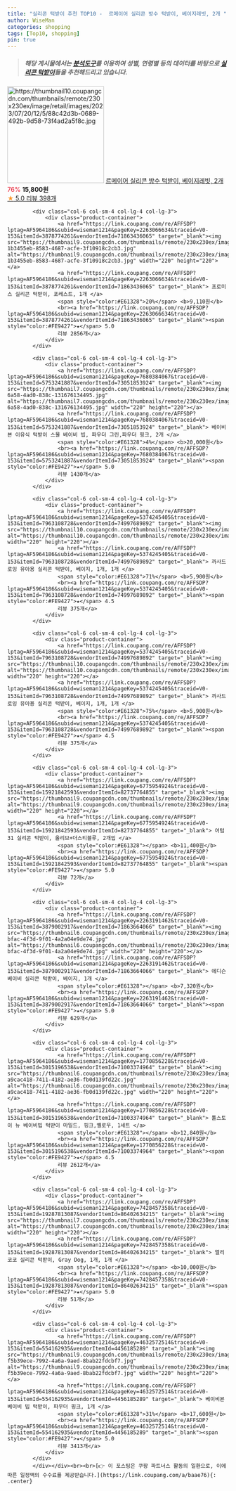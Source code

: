 ```yaml
---
title: "실리콘 턱받이 추천 TOP10 -  르메이어 실리콘 방수 턱받이, 베이지레빗, 2개 "
author: WiseMan
categories: shopping
tags: [Top10, shopping]
pin: true
---
```


> ##### 해당 게시물에서는 [**분석도구**](https://itemscout.io/)를 이용하여 **성별**, **연령별** 등의 데이터를 바탕으로 [**실리콘 턱받이**](https://link.coupang.com/a/baae76)들을 추천해드리고 있습니다.
<div class="container"><div class="row">
            <div class="col-6 col-sm-4 col-lg-4 col-lg-3">
                <div class="product-container">
                    <a href="https://link.coupang.com/re/AFFSDP?lptag=AF5964186&subid=wiseman1214&pageKey=7297144537&traceid=V0-153&itemId=18216614220&vendorItemId=86636212916" target="_blank"><img src="https://thumbnail10.coupangcdn.com/thumbnails/remote/230x230ex/image/retail/images/2023/07/20/12/5/88c42d3b-0689-492b-9d58-73f4ad2a5f8c.jpg" alt="https://thumbnail10.coupangcdn.com/thumbnails/remote/230x230ex/image/retail/images/2023/07/20/12/5/88c42d3b-0689-492b-9d58-73f4ad2a5f8c.jpg" width="220" height="220"></a>
                    <a href="https://link.coupang.com/re/AFFSDP?lptag=AF5964186&subid=wiseman1214&pageKey=7297144537&traceid=V0-153&itemId=18216614220&vendorItemId=86636212916" target="_blank"> 르메이어 실리콘 방수 턱받이, 베이지레빗, 2개 </a>
                    <span style="color:#E61328">76%</span> <b>15,800원</b>
                    <br><a href="https://link.coupang.com/re/AFFSDP?lptag=AF5964186&subid=wiseman1214&pageKey=7297144537&traceid=V0-153&itemId=18216614220&vendorItemId=86636212916" target="_blank"><span style="color:#FE9427">★</span> 5.0
                    리뷰 398개</a>
                </div>
            </div>
            
            <div class="col-6 col-sm-4 col-lg-4 col-lg-3">
                <div class="product-container">
                    <a href="https://link.coupang.com/re/AFFSDP?lptag=AF5964186&subid=wiseman1214&pageKey=2263066634&traceid=V0-153&itemId=3878774261&vendorItemId=71863436065" target="_blank"><img src="https://thumbnail9.coupangcdn.com/thumbnails/remote/230x230ex/image/retail/images/4424156453442048-1b3455eb-8583-4687-acfe-3f10918c2cb3.jpg" alt="https://thumbnail9.coupangcdn.com/thumbnails/remote/230x230ex/image/retail/images/4424156453442048-1b3455eb-8583-4687-acfe-3f10918c2cb3.jpg" width="220" height="220"></a>
                    <a href="https://link.coupang.com/re/AFFSDP?lptag=AF5964186&subid=wiseman1214&pageKey=2263066634&traceid=V0-153&itemId=3878774261&vendorItemId=71863436065" target="_blank"> 프로미스 실리콘 턱받이, 포레스트, 1개 </a>
                    <span style="color:#E61328">20%</span> <b>9,110원</b>
                    <br><a href="https://link.coupang.com/re/AFFSDP?lptag=AF5964186&subid=wiseman1214&pageKey=2263066634&traceid=V0-153&itemId=3878774261&vendorItemId=71863436065" target="_blank"><span style="color:#FE9427">★</span> 5.0
                    리뷰 2856개</a>
                </div>
            </div>
            
            <div class="col-6 col-sm-4 col-lg-4 col-lg-3">
                <div class="product-container">
                    <a href="https://link.coupang.com/re/AFFSDP?lptag=AF5964186&subid=wiseman1214&pageKey=7680384067&traceid=V0-153&itemId=5753241887&vendorItemId=73051853924" target="_blank"><img src="https://thumbnail7.coupangcdn.com/thumbnails/remote/230x230ex/image/retail/images/2020/12/18/15/7/ef591779-6a58-4ad0-838c-131676134495.jpg" alt="https://thumbnail7.coupangcdn.com/thumbnails/remote/230x230ex/image/retail/images/2020/12/18/15/7/ef591779-6a58-4ad0-838c-131676134495.jpg" width="220" height="220"></a>
                    <a href="https://link.coupang.com/re/AFFSDP?lptag=AF5964186&subid=wiseman1214&pageKey=7680384067&traceid=V0-153&itemId=5753241887&vendorItemId=73051853924" target="_blank"> 베이비뵨 이유식 턱받이 스몰 베이비 빕, 파우더 그린,파우더 핑크, 2개 </a>
                    <span style="color:#E61328">4%</span> <b>20,000원</b>
                    <br><a href="https://link.coupang.com/re/AFFSDP?lptag=AF5964186&subid=wiseman1214&pageKey=7680384067&traceid=V0-153&itemId=5753241887&vendorItemId=73051853924" target="_blank"><span style="color:#FE9427">★</span> 5.0
                    리뷰 1430개</a>
                </div>
            </div>
            
            <div class="col-6 col-sm-4 col-lg-4 col-lg-3">
                <div class="product-container">
                    <a href="https://link.coupang.com/re/AFFSDP?lptag=AF5964186&subid=wiseman1214&pageKey=5374245405&traceid=V0-153&itemId=7963108728&vendorItemId=74997689892" target="_blank"><img src="https://thumbnail10.coupangcdn.com/thumbnails/remote/230x230ex/image/rs_quotation_api/lsc1ijnd/40630827c1bc42d6a0bdf4067c09f58e.jpg" alt="https://thumbnail10.coupangcdn.com/thumbnails/remote/230x230ex/image/rs_quotation_api/lsc1ijnd/40630827c1bc42d6a0bdf4067c09f58e.jpg" width="220" height="220"></a>
                    <a href="https://link.coupang.com/re/AFFSDP?lptag=AF5964186&subid=wiseman1214&pageKey=5374245405&traceid=V0-153&itemId=7963108728&vendorItemId=74997689892" target="_blank"> 까사드로잉 유아용 실리콘 턱받이, 베이지, 1개, 1개 </a>
                    <span style="color:#E61328">71%</span> <b>5,900원</b>
                    <br><a href="https://link.coupang.com/re/AFFSDP?lptag=AF5964186&subid=wiseman1214&pageKey=5374245405&traceid=V0-153&itemId=7963108728&vendorItemId=74997689892" target="_blank"><span style="color:#FE9427">★</span> 4.5
                    리뷰 375개</a>
                </div>
            </div>
            
            <div class="col-6 col-sm-4 col-lg-4 col-lg-3">
                <div class="product-container">
                    <a href="https://link.coupang.com/re/AFFSDP?lptag=AF5964186&subid=wiseman1214&pageKey=5374245405&traceid=V0-153&itemId=7963108728&vendorItemId=74997689892" target="_blank"><img src="https://thumbnail10.coupangcdn.com/thumbnails/remote/230x230ex/image/rs_quotation_api/lsc1ijnd/40630827c1bc42d6a0bdf4067c09f58e.jpg" alt="https://thumbnail10.coupangcdn.com/thumbnails/remote/230x230ex/image/rs_quotation_api/lsc1ijnd/40630827c1bc42d6a0bdf4067c09f58e.jpg" width="220" height="220"></a>
                    <a href="https://link.coupang.com/re/AFFSDP?lptag=AF5964186&subid=wiseman1214&pageKey=5374245405&traceid=V0-153&itemId=7963108728&vendorItemId=74997689892" target="_blank"> 까사드로잉 유아용 실리콘 턱받이, 베이지, 1개, 1개 </a>
                    <span style="color:#E61328">75%</span> <b>5,900원</b>
                    <br><a href="https://link.coupang.com/re/AFFSDP?lptag=AF5964186&subid=wiseman1214&pageKey=5374245405&traceid=V0-153&itemId=7963108728&vendorItemId=74997689892" target="_blank"><span style="color:#FE9427">★</span> 4.5
                    리뷰 375개</a>
                </div>
            </div>
            
            <div class="col-6 col-sm-4 col-lg-4 col-lg-3">
                <div class="product-container">
                    <a href="https://link.coupang.com/re/AFFSDP?lptag=AF5964186&subid=wiseman1214&pageKey=6775954924&traceid=V0-153&itemId=15921842593&vendorItemId=82737764855" target="_blank"><img src="https://thumbnail9.coupangcdn.com/thumbnails/remote/230x230ex/image/vendor_inventory/1648/87ff4f91dbe3f050f0a28d69f88d0d79d6e9b6f62dedabf022f4c60705da.jpg" alt="https://thumbnail9.coupangcdn.com/thumbnails/remote/230x230ex/image/vendor_inventory/1648/87ff4f91dbe3f050f0a28d69f88d0d79d6e9b6f62dedabf022f4c60705da.jpg" width="220" height="220"></a>
                    <a href="https://link.coupang.com/re/AFFSDP?lptag=AF5964186&subid=wiseman1214&pageKey=6775954924&traceid=V0-153&itemId=15921842593&vendorItemId=82737764855" target="_blank"> 어텀31 실리콘 턱받이, 올리브+더스티블루, 2개입 </a>
                    <span style="color:#E61328"></span> <b>11,400원</b>
                    <br><a href="https://link.coupang.com/re/AFFSDP?lptag=AF5964186&subid=wiseman1214&pageKey=6775954924&traceid=V0-153&itemId=15921842593&vendorItemId=82737764855" target="_blank"><span style="color:#FE9427">★</span> 5.0
                    리뷰 72개</a>
                </div>
            </div>
            
            <div class="col-6 col-sm-4 col-lg-4 col-lg-3">
                <div class="product-container">
                    <a href="https://link.coupang.com/re/AFFSDP?lptag=AF5964186&subid=wiseman1214&pageKey=2263191462&traceid=V0-153&itemId=3879002917&vendorItemId=71863664066" target="_blank"><img src="https://thumbnail6.coupangcdn.com/thumbnails/remote/230x230ex/image/retail/images/2020/09/15/21/3/b7f34a21-bfac-4f3d-9f01-4a2a04e9de74.jpg" alt="https://thumbnail6.coupangcdn.com/thumbnails/remote/230x230ex/image/retail/images/2020/09/15/21/3/b7f34a21-bfac-4f3d-9f01-4a2a04e9de74.jpg" width="220" height="220"></a>
                    <a href="https://link.coupang.com/re/AFFSDP?lptag=AF5964186&subid=wiseman1214&pageKey=2263191462&traceid=V0-153&itemId=3879002917&vendorItemId=71863664066" target="_blank"> 에디슨 베이비 실리콘 턱받이, 베이지, 1개 </a>
                    <span style="color:#E61328"></span> <b>7,320원</b>
                    <br><a href="https://link.coupang.com/re/AFFSDP?lptag=AF5964186&subid=wiseman1214&pageKey=2263191462&traceid=V0-153&itemId=3879002917&vendorItemId=71863664066" target="_blank"><span style="color:#FE9427">★</span> 5.0
                    리뷰 629개</a>
                </div>
            </div>
            
            <div class="col-6 col-sm-4 col-lg-4 col-lg-3">
                <div class="product-container">
                    <a href="https://link.coupang.com/re/AFFSDP?lptag=AF5964186&subid=wiseman1214&pageKey=1770856228&traceid=V0-153&itemId=3015196538&vendorItemId=71003374964" target="_blank"><img src="https://thumbnail6.coupangcdn.com/thumbnails/remote/230x230ex/image/retail/images/2352985070995681-a9cac418-7411-4182-ae36-fb0d139fd22c.jpg" alt="https://thumbnail6.coupangcdn.com/thumbnails/remote/230x230ex/image/retail/images/2352985070995681-a9cac418-7411-4182-ae36-fb0d139fd22c.jpg" width="220" height="220"></a>
                    <a href="https://link.coupang.com/re/AFFSDP?lptag=AF5964186&subid=wiseman1214&pageKey=1770856228&traceid=V0-153&itemId=3015196538&vendorItemId=71003374964" target="_blank"> 톨스토이 뉴 베이비빕 턱받이 마일드, 핑크,옐로우, 1세트 </a>
                    <span style="color:#E61328"></span> <b>12,840원</b>
                    <br><a href="https://link.coupang.com/re/AFFSDP?lptag=AF5964186&subid=wiseman1214&pageKey=1770856228&traceid=V0-153&itemId=3015196538&vendorItemId=71003374964" target="_blank"><span style="color:#FE9427">★</span> 4.5
                    리뷰 2612개</a>
                </div>
            </div>
            
            <div class="col-6 col-sm-4 col-lg-4 col-lg-3">
                <div class="product-container">
                    <a href="https://link.coupang.com/re/AFFSDP?lptag=AF5964186&subid=wiseman1214&pageKey=7428457358&traceid=V0-153&itemId=19287813087&vendorItemId=86402634215" target="_blank"><img src="https://thumbnail7.coupangcdn.com/thumbnails/remote/230x230ex/image/vendor_inventory/6daf/e4b2ab7edc84082a91af098adf292e6f59df2a21efec5282b703c80dc2af.png" alt="https://thumbnail7.coupangcdn.com/thumbnails/remote/230x230ex/image/vendor_inventory/6daf/e4b2ab7edc84082a91af098adf292e6f59df2a21efec5282b703c80dc2af.png" width="220" height="220"></a>
                    <a href="https://link.coupang.com/re/AFFSDP?lptag=AF5964186&subid=wiseman1214&pageKey=7428457358&traceid=V0-153&itemId=19287813087&vendorItemId=86402634215" target="_blank"> 엘리코코 실리콘 턱받이, Gray Dog, 1개, 1개 </a>
                    <span style="color:#E61328"></span> <b>10,000원</b>
                    <br><a href="https://link.coupang.com/re/AFFSDP?lptag=AF5964186&subid=wiseman1214&pageKey=7428457358&traceid=V0-153&itemId=19287813087&vendorItemId=86402634215" target="_blank"><span style="color:#FE9427">★</span> 5.0
                    리뷰 51개</a>
                </div>
            </div>
            
            <div class="col-6 col-sm-4 col-lg-4 col-lg-3">
                <div class="product-container">
                    <a href="https://link.coupang.com/re/AFFSDP?lptag=AF5964186&subid=wiseman1214&pageKey=4632572514&traceid=V0-153&itemId=554162935&vendorItemId=4456185289" target="_blank"><img src="https://thumbnail9.coupangcdn.com/thumbnails/remote/230x230ex/image/retail/images/103389008998731-f5b39ece-7992-4a6a-9aed-8bab22fdcbf7.jpg" alt="https://thumbnail9.coupangcdn.com/thumbnails/remote/230x230ex/image/retail/images/103389008998731-f5b39ece-7992-4a6a-9aed-8bab22fdcbf7.jpg" width="220" height="220"></a>
                    <a href="https://link.coupang.com/re/AFFSDP?lptag=AF5964186&subid=wiseman1214&pageKey=4632572514&traceid=V0-153&itemId=554162935&vendorItemId=4456185289" target="_blank"> 베이비뵨 베이비 빕 턱받이, 파우더 핑크, 1개 </a>
                    <span style="color:#E61328">31%</span> <b>17,600원</b>
                    <br><a href="https://link.coupang.com/re/AFFSDP?lptag=AF5964186&subid=wiseman1214&pageKey=4632572514&traceid=V0-153&itemId=554162935&vendorItemId=4456185289" target="_blank"><span style="color:#FE9427">★</span> 5.0
                    리뷰 3413개</a>
                </div>
            </div>
            </div></div><br><br>[👉 이 포스팅은 쿠팡 파트너스 활동의 일환으로, 이에 따른 일정액의 수수료를 제공받습니다.](https://link.coupang.com/a/baae76){: .center}